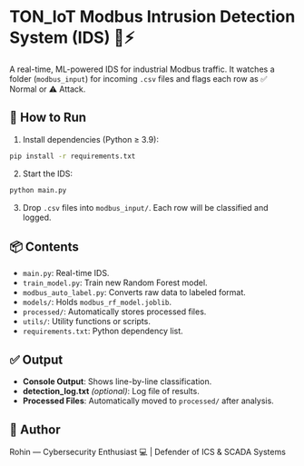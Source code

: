 # TON_IoT Modbus Intrusion Detection System (IDS) 🧠⚡

A real-time, ML-powered IDS for industrial Modbus traffic. It watches a folder (`modbus_input`) for incoming `.csv` files and flags each row as ✅ Normal or ⚠️ Attack.

## 🔧 How to Run

1. Install dependencies (Python ≥ 3.9):
```bash
pip install -r requirements.txt
```

2. Start the IDS:
```bash
python main.py
```

3. Drop `.csv` files into `modbus_input/`. Each row will be classified and logged.

## 📦 Contents

- `main.py`: Real-time IDS.
- `train_model.py`: Train new Random Forest model.
- `modbus_auto_label.py`: Converts raw data to labeled format.
- `models/`: Holds `modbus_rf_model.joblib`.
- `processed/`: Automatically stores processed files.
- `utils/`: Utility functions or scripts.
- `requirements.txt`: Python dependency list.

## ✅ Output

- **Console Output**: Shows line-by-line classification.
- **detection_log.txt** *(optional)*: Log file of results.
- **Processed Files**: Automatically moved to `processed/` after analysis.

## 💬 Author

Rohin — Cybersecurity Enthusiast 💻 | Defender of ICS & SCADA Systems